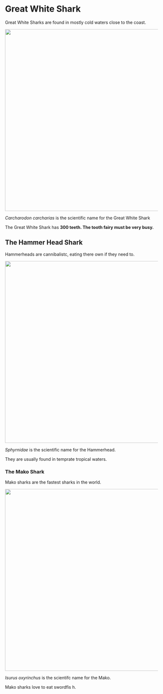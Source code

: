<html>
<body>

  <h1> Great White Shark</h1>
  <p> Great White Sharks are found in mostly cold waters close to the coast.</P>

  <img src="https://upload.wikimedia.org/wikipedia/commons/3/31/Great_white_shark_south_africa.jpg" width="720" height="600">
  
  <p><i>Carcharodon carcharias</i> is the scientific name for the Great White Shark
    
  <p> The Great White Shark has <b>300 teeth. The tooth fairy must be very busy.</b></p>
  
  
  <h2> The Hammer Head Shark</h2>
  <p> Hammerheads are cannibalistc, eating there own if they need to.</p>
  
  <img src="https://live.staticflickr.com/4375/35588832384_1111316f52_b.jpg" width="720" height="600">
  
  <p><i>Sphyrnidae</i> is the scientific name for the Hammerhead.</p>
  
  <p> They are usually found in temprate tropical waters.</p>
  
  
  <h3> The Mako Shark</h3>
  <p>Mako sharks are the fastest sharks in the world.</p>
  
  <img src="https://live.staticflickr.com/6157/6246008099_8546f3723f_z.jpg" width="720" height="600">
  
  <p><i>Isurus oxyrinchus</i> is the scientifc name for the Mako.</p>
  
  <p>Mako sharks love to eat swordfis h.</p>
  
  
  <html>
  
  
 
   
    

  
    
  

  
  
  
